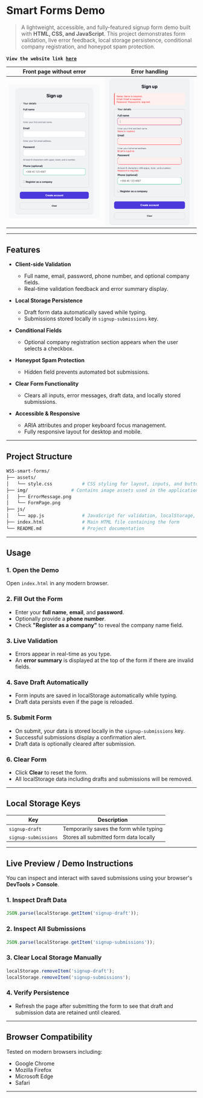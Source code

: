 # Smart Forms Demo

> A lightweight, accessible, and fully-featured signup form demo built with **HTML, CSS, and JavaScript**. This project demonstrates form validation, live error feedback, local storage persistence, conditional company registration, and honeypot spam protection.

<code style="color : darkyellow"><strong>View the website link [here](https://femi-smart-form.netlify.app/)</strong></code>


| Front page without error                    | Error handling                               |
|-------------------------|-----------------------------------------------|
| ![Front page](./img/FormPage.png)           |   ![erro Front page](./img/ErrorMessage.png)      |



---

## Features

- **Client-side Validation**  
  - Full name, email, password, phone number, and optional company fields.  
  - Real-time validation feedback and error summary display.  

- **Local Storage Persistence**  
  - Draft form data automatically saved while typing.  
  - Submissions stored locally in `signup-submissions` key.  

- **Conditional Fields**  
  - Optional company registration section appears when the user selects a checkbox.  

- **Honeypot Spam Protection**  
  - Hidden field prevents automated bot submissions.  

- **Clear Form Functionality**  
  - Clears all inputs, error messages, draft data, and locally stored submissions.  

- **Accessible & Responsive**  
  - ARIA attributes and proper keyboard focus management.  
  - Fully responsive layout for desktop and mobile.  

---

## Project Structure

```bash
WS5-smart-forms/
├── assets/
│   └── style.css           # CSS styling for layout, inputs, and buttons
├── img/                # Contains image assets used in the application.
│   ├── ErrorMessage.png
│   └── FormPage.png
├── js/
│   └── app.js              # JavaScript for validation, localStorage, and submission
├── index.html              # Main HTML file containing the form
└── README.md               # Project documentation
```

---

## Usage

### 1. Open the Demo

Open `index.html` in any modern browser.

### 2. Fill Out the Form

- Enter your **full name**, **email**, and **password**.  
- Optionally provide a **phone number**.  
- Check **"Register as a company"** to reveal the company name field.  

### 3. Live Validation

- Errors appear in real-time as you type.  
- An **error summary** is displayed at the top of the form if there are invalid fields.  

### 4. Save Draft Automatically

- Form inputs are saved in localStorage automatically while typing.  
- Draft data persists even if the page is reloaded.  

### 5. Submit Form

- On submit, your data is stored locally in the `signup-submissions` key.  
- Successful submissions display a confirmation alert.  
- Draft data is optionally cleared after submission.  

### 6. Clear Form

- Click **Clear** to reset the form.  
- All localStorage data including drafts and submissions will be removed.  

---

## Local Storage Keys

| Key                     | Description                                   |
|-------------------------|-----------------------------------------------|
| `signup-draft`           | Temporarily saves the form while typing      |
| `signup-submissions`     | Stores all submitted form data locally       |

---

## Live Preview / Demo Instructions

You can inspect and interact with saved submissions using your browser's **DevTools > Console**.

### 1. Inspect Draft Data
```javascript
JSON.parse(localStorage.getItem('signup-draft'));
```

### 2. Inspect All Submissions
```javascript
JSON.parse(localStorage.getItem('signup-submissions'));
```

### 3. Clear Local Storage Manually
```javascript
localStorage.removeItem('signup-draft');
localStorage.removeItem('signup-submissions');
```

### 4. Verify Persistence
- Refresh the page after submitting the form to see that draft and submission data are retained until cleared.

---

## Browser Compatibility

Tested on modern browsers including:

- Google Chrome  
- Mozilla Firefox  
- Microsoft Edge  
- Safari  

---
